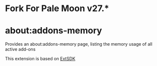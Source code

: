 Fork For Pale Moon v27.*
===

about:addons-memory
===

Provides an about:addons-memory page, listing the memory usage of all active add-ons

This extension is based on [ExtSDK](https://github.com/nmaier/extsdk/)
